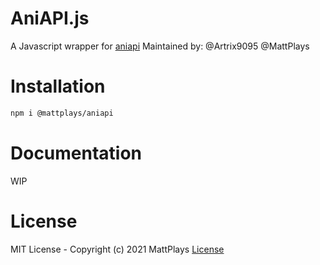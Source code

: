 # AniAPI.js

A Javascript wrapper for [aniapi](https://aniapi.com)
Maintained by: @Artrix9095 @MattPlays

# Installation

```bash
npm i @mattplays/aniapi
```

# Documentation
WIP

# License

MIT License - Copyright (c) 2021 MattPlays [License](https://github.com/MattPlays/AniAPI-Wrapper/blob/main/LICENSE)
